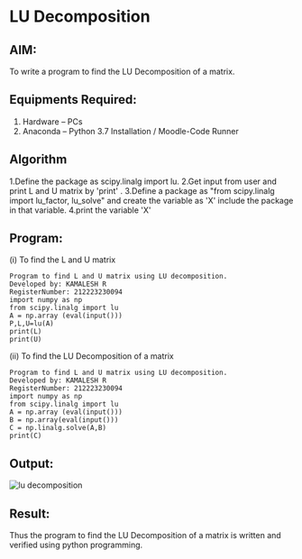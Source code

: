 # LU Decomposition 

## AIM:
To write a program to find the LU Decomposition of a matrix.

## Equipments Required:
1. Hardware – PCs
2. Anaconda – Python 3.7 Installation / Moodle-Code Runner

## Algorithm
1.Define the package as scipy.linalg import lu.
2.Get input from user and print L and U matrix by 'print' .
3.Define a package as "from scipy.linalg import lu_factor, lu_solve" and create the variable as 'X' include the package in that variable.
4.print the variable 'X'

## Program:
(i) To find the L and U matrix
```
Program to find L and U matrix using LU decomposition.
Developed by: KAMALESH R
RegisterNumber: 212223230094
import numpy as np
from scipy.linalg import lu
A = np.array (eval(input()))
P,L,U=lu(A)
print(L)
print(U)
```
(ii) To find the LU Decomposition of a matrix
```
Program to find L and U matrix using LU decomposition.
Developed by: KAMALESH R
RegisterNumber: 212223230094
import numpy as np
from scipy.linalg import lu
A = np.array (eval(input()))
B = np.array(eval(input()))
C = np.linalg.solve(A,B)
print(C)
```

## Output:
![lu decomposition]()


## Result:
Thus the program to find the LU Decomposition of a matrix is written and verified using python programming.

